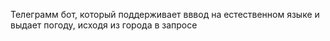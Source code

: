 Телеграмм бот, который поддерживает вввод на естественном языке и выдает погоду, исходя из города в запросе
